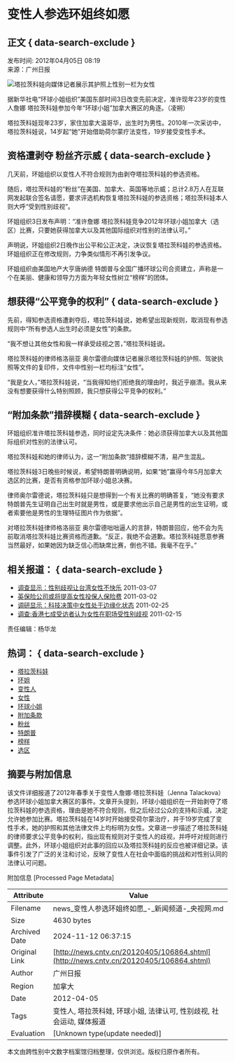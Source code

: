 # 变性人参选环姐终如愿

## 正文 { data-search-exclude }


发布时间: 2012年04月05日 08:19  
来源：广州日报  

![塔拉茨科娃向媒体记者展示其护照上性别一栏为女性](http://gzdaily.dayoo.com/res/1/1/2012-04/05/A10/res01_attpic_brief.jpg)

据新华社电“环球小姐组织”美国东部时间3日改变先前决定，准许现年23岁的变性人詹娜 塔拉茨科娃参加今年“环球小姐”加拿大赛区的角逐。（凌朔）

塔拉茨科娃现年23岁，家住加拿大温哥华，出生时为男性。2010年一次采访中，塔拉茨科娃说，14岁起“她”开始借助荷尔蒙疗法变性，19岁接受变性手术。

## 资格遭剥夺 粉丝齐示威 { data-search-exclude }

几天前，环姐组织以变性人不符合规则为由剥夺塔拉茨科娃的参选资格。

随后，塔拉茨科娃的“粉丝”在美国、加拿大、英国等地示威；总计2.8万人在互联网发起联合签名请愿，要求评选机构恢复塔拉茨科娃的参选资格；塔拉茨科娃本人则大呼“受到性别歧视”。

环姐组织3日发布声明：“准许詹娜 塔拉茨科娃竞争2012年环球小姐加拿大（选区）比赛，只要她获得加拿大以及其他国际组织对性别的法律认可。”

声明说，环姐组织2日晚作出公平和公正决定，决议恢复塔拉茨科娃的参选资格。环姐组织正在修改规则，力争类似情形不再引发争议。

环姐组织由美国地产大亨唐纳德 特朗普与全国广播环球公司合资建立，声称是一个在美丽、健康和领导力方面为年轻女性树立“榜样”的团体。

## 想获得“公平竞争的权利” { data-search-exclude }

先前，得知参选资格遭剥夺后，塔拉茨科娃说，她希望出现新规则，取消现有参选规则中“所有参选人出生时必须是女性”的条款。

“我不想让其他女性和我一样承受歧视之苦，”塔拉茨科娃说。

塔拉茨科娃的律师格洛丽亚 奥尔雷德向媒体记者展示塔拉茨科娃的护照、驾驶执照等文件的复印件，文件中性别一栏均标注“女性”。

“我是女人，”塔拉茨科娃说，“当我得知他们拒绝我的理由时，我近乎崩溃。我从来没有想要获得什么特别照顾，我只想获得公平竞争的权利。”

## “附加条款”措辞模糊 { data-search-exclude }

环姐组织准许塔拉茨科娃参选，同时设定先决条件：她必须获得加拿大以及其他国际组织对性别的法律认可。

塔拉茨科娃和她的律师认为，这一“附加条款”措辞模糊不清，易产生混乱。

塔拉茨科娃3日晚些时候说，希望特朗普明确说明，如果“她”赢得今年5月加拿大选区的比赛，是否有资格参加环球小姐总决赛。

律师奥尔雷德说，塔拉茨科娃只是想得到一个有关比赛的明确答复，“她没有要求特朗普先生证明自己出生时就是男性，或是要求他出示自己是男性的出生证明，或者索要他是男性的生理特征图片作为依据”。

对塔拉茨科娃律师格洛丽亚 奥尔雷德咄咄逼人的言辞，特朗普回应，他不会为先前取消塔拉茨科娃比赛资格而道歉。“反正，我绝不会道歉。塔拉茨科娃愿意参赛当然最好，如果她因为缺乏信心而缺席比赛，倒也不错。我毫不在乎。”

## 相关报道： { data-search-exclude }

- [调查显示：性别歧视让台湾女性不快乐](http://news.cntv.cn/20110307/114341.shtml) 2011-03-07
- [英保险公司或将提高女性投保人保险费](http://news.cntv.cn/20110302/117774.shtml) 2011-03-02
- [调研显示：科技决策中女性处于边缘化状态](http://news.cntv.cn/20110225/113393.shtml) 2011-02-25
- [调查:香港七成受访者认为女性在职场受性别歧视](http://news.cntv.cn/20110215/105296.shtml) 2011-02-15

责任编辑：杨华龙

## 热词： { data-search-exclude }

- [塔拉茨科娃](http://so.cntv.cn/search.php?qtext=塔拉茨科娃&sid=0000&pid=0000)
- [环姐](http://so.cntv.cn/search.php?qtext=环姐&sid=0000&pid=0000)
- [变性人](http://so.cntv.cn/search.php?qtext=变性人&sid=0000&pid=0000)
- [女性](http://so.cntv.cn/search.php?qtext=女性&sid=0000&pid=0000)
- [环球小姐](http://so.cntv.cn/search.php?qtext=环球小姐&sid=0000&pid=0000)
- [附加条款](http://so.cntv.cn/search.php?qtext=附加条款&sid=0000&pid=0000)
- [粉丝](http://so.cntv.cn/search.php?qtext=粉丝&sid=0000&pid=0000)
- [特朗普](http://so.cntv.cn/search.php?qtext=特朗普&sid=0000&pid=0000)
- [榜样](http://so.cntv.cn/search.php?qtext=榜样&sid=0000&pid=0000)
- [选区](http://so.cntv.cn/search.php?qtext=选区&sid=0000&pid=0000)

## 摘要与附加信息

<!-- tcd_abstract -->
该文件详细报道了2012年春季关于变性人詹娜·塔拉茨科娃（Jenna Talackova）参选环球小姐加拿大赛区的事件。文章开头提到，环球小姐组织在一开始剥夺了塔拉茨科娃的参选资格，理由是她不符合规则，但之后经过公众的支持和示威，决定允许她参加比赛。塔拉茨科娃在14岁时开始接受荷尔蒙治疗，并于19岁完成了变性手术，她的护照和其他法律文件上均标明为女性。文章进一步描述了塔拉茨科娃的律师要求公平竞争的权利，指出现有规则对于变性人的歧视，并呼吁对规则进行调整。此外，环球小姐组织对此事的回应以及塔拉茨科娃的反应也被详细记录。该事件引发了广泛的关注和讨论，反映了变性人在社会中面临的挑战和对性别认同的法律认可问题。
<!-- tcd_abstract_end -->

附加信息 [Processed Page Metadata]

| Attribute       | Value                                  |
|-----------------|----------------------------------------|
| Filename        | news_变性人参选环姐终如愿_-_新闻频道-_央视网.md                             |
| Size            | 4630 bytes                           |
| Archived Date   | 2024-11-12 06:37:15                             |
| Original Link   | [http://news.cntv.cn/20120405/106864.shtml](http://news.cntv.cn/20120405/106864.shtml)                       |
| Author          | 广州日报                               |
| Region          | 加拿大                               |
| Date            | 2012-04-05                                 |
| Tags            | 变性人, 塔拉茨科娃, 环球小姐, 法律认可, 性别歧视, 社会运动, 媒体报道                                 |
| Evaluation            | [Unknown type(update needed)]                                 |
<!-- tcd_table_end -->

本文由跨性别中文数字档案馆归档整理，仅供浏览。版权归原作者所有。
